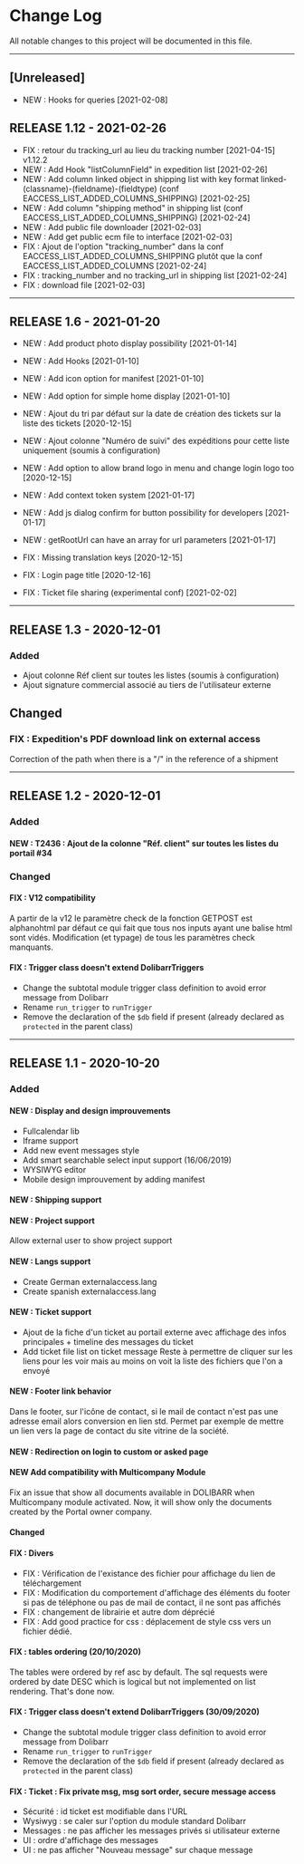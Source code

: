 # Change Log
All notable changes to this project will be documented in this file.
___

## [Unreleased]

- NEW : Hooks for queries [2021-02-08]

## RELEASE 1.12 - 2021-02-26

- FIX : retour du tracking_url au lieu du tracking number [2021-04-15] v1.12.2
- NEW : Add Hook "listColumnField" in expedition list [2021-02-26]
- NEW : Add column linked object in shipping list with key format linked-(classname)-(fieldname)-(fieldtype) (conf EACCESS_LIST_ADDED_COLUMNS_SHIPPING) [2021-02-25]
- NEW : Add column "shipping method" in shipping list (conf EACCESS_LIST_ADDED_COLUMNS_SHIPPING) [2021-02-24]
- NEW : Add public file downloader [2021-02-03]
- NEW : Add get public ecm file to interface [2021-02-03]
- FIX : Ajout de l'option "tracking_number" dans la conf EACCESS_LIST_ADDED_COLUMNS_SHIPPING plutôt que la conf EACCESS_LIST_ADDED_COLUMNS  [2021-02-24]
- FIX : tracking_number and no tracking_url in shipping list [2021-02-24]
- FIX : download file [2021-02-03]


___
## RELEASE 1.6 - 2021-01-20
- NEW : Add product photo display possibility [2021-01-14]
- NEW : Add Hooks [2021-01-10]
- NEW : Add icon option for manifest [2021-01-10]
- NEW : Add option for simple home display [2021-01-10]
- NEW : Ajout du tri par défaut sur la date de création des tickets sur la liste des tickets [2020-12-15]
- NEW : Ajout colonne "Numéro de suivi" des expéditions pour cette liste uniquement (soumis à configuration)
- NEW : Add option to allow brand logo in menu and change login logo too [2020-12-15]
- NEW : Add context token system [2021-01-17]
- NEW : Add js dialog confirm for button possibility for developers [2021-01-17]
- NEW : getRootUrl can have an array for url parameters [2021-01-17]

- FIX : Missing translation keys [2020-12-15]
- FIX : Login page title [2020-12-16]
- FIX : Ticket file sharing (experimental conf) [2021-02-02]
___
## RELEASE 1.3 - 2020-12-01

### Added

- Ajout colonne Réf client sur toutes les listes (soumis à configuration)
- Ajout signature commercial associé au tiers de l'utilisateur externe

## Changed

### FIX : Expedition's PDF download link on external access
Correction of the path when there is a "/" in the reference of a shipment
___
## RELEASE 1.2 - 2020-12-01

### Added

#### NEW : T2436 : Ajout de la colonne "Réf. client" sur toutes les listes du portail #34

### Changed

#### FIX : V12 compatibility
A partir de la v12 le paramètre check de la fonction GETPOST est alphanohtml par défaut ce qui fait que tous nos inputs ayant une balise html sont vidés.
Modification (et typage) de tous les paramètres check manquants.

#### FIX : Trigger class doesn't extend DolibarrTriggers
- Change the subtotal module trigger class definition to avoid error message from Dolibarr
- Rename `run_trigger` to `runTrigger`
- Remove the declaration of the `$db` field if present (already declared as `protected` in the parent class)


___
## RELEASE 1.1 - 2020-10-20

### Added

#### NEW : Display and design improuvements
- Fullcalendar lib
- Iframe support
- Add new event messages style
- Add smart searchable select input support (16/06/2019)
- WYSIWYG editor
- Mobile design improuvement by adding manifest

#### NEW : Shipping support

#### NEW : Project support
Allow external user to show project support

#### NEW : Langs support
- Create German externalaccess.lang
- Create spanish externalaccess.lang

#### NEW : Ticket support
- Ajout de la fiche d'un ticket au portail externe avec affichage des infos principales + timeline des messages du ticket
- Add ticket file list on ticket message
  Reste à permettre de cliquer sur les liens pour les voir mais au moins on voit la liste des fichiers que l'on a envoyé

#### NEW : Footer link behavior
Dans le footer, sur l'icône de contact, si le mail de contact n'est pas une adresse email alors conversion en lien std.
Permet par exemple de mettre un lien vers la page de contact du site vitrine de la société.

#### NEW : Redirection on login to custom or asked page

#### NEW Add compatibility with Multicompany Module
Fix an issue that show all documents available in DOLIBARR when Multicompany module activated.
Now, it will show only the documents created by the Portal owner company.

#### Changed

#### FIX : Divers
- FIX : Vérification de l'existance des fichier pour affichage du lien de téléchargement
- FIX : Modification du comportement d'affichage des éléments du footer si pas de téléphone ou pas de mail de contact, il ne sont pas affichés
- FIX : changement de librairie et autre dom déprécié
- FIX : Add good practice for css : déplacement de style css vers un fichier dédié.

#### FIX : tables ordering (20/10/2020)
The tables were ordered by ref asc by default.
The sql requests were ordered by date DESC which is logical but not implemented on list rendering.
That's done now.

#### FIX : Trigger class doesn't extend DolibarrTriggers (30/09/2020)
- Change the subtotal module trigger class definition to avoid error message from Dolibarr
- Rename `run_trigger` to `runTrigger`
- Remove the declaration of the `$db` field if present (already declared as `protected` in the parent class)

#### FIX : Ticket : Fix private msg, msg sort order, secure message access
- Sécurité : id ticket est modifiable dans l'URL
- Wysiwyg : se caler sur l'option du module standard Dolibarr
- Messages : ne pas afficher les messages privés si utilisateur externe
- UI : ordre d'affichage des messages
- UI : ne pas afficher "Nouveau message" sur chaque message
